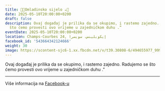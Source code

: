 ```yaml
---
title: 🍫🍪Omladinsko sijelo ☕️🍩
date: 2025-05-10T20:00:00+0200
draft: false
description: Ovaj događaj je prilika da se okupimo, i rastemo zajedno. Radujemo se
  što ćemo provesti ovo vrijeme u zajedničkom duhu .”
eventDate: 2025-05-10T20:00:00+0200
location: Champs-Courbes 24, ‏إيكوبلينس‏، ‏سويسرا‏
facebook_id: '543664342124666'
weight: 30
image: https://scontent-sjc6-1.xx.fbcdn.net/v/t39.30808-6/494655977_999846225609310_4487878895912218163_n.jpg?_nc_cat=107&ccb=1-7&_nc_sid=9e60e4&_nc_ohc=2oW3OoRDf_YQ7kNvwGZgfzG&_nc_oc=Adkh1pglrMEmXQ6YRfcNPDqkK9RuRrySQFr5vczG38x5HX5fwLtW2pib-DjZqxb5dqU&_nc_zt=23&_nc_ht=scontent-sjc6-1.xx&edm=ABTKTjYEAAAA&_nc_gid=ij-Ntx1DKG2o_fIEn_UvlQ&_nc_tpa=Q5bMBQH3SgiOF2Nuc9FECzPOANBs5pK-KmoGB_FKyAWrg1VJLOe3FGqInzesgB5ezAv8ByfgYTx2BGbdfQ&oh=00_Afd3E4RbTW9RyuQmFV1BD6NV6Djews1D9OVe-DII2zZFPA&oe=68FF6218
---
```


Ovaj događaj je prilika da se okupimo, i rastemo zajedno. Radujemo se što ćemo provesti ovo vrijeme u zajedničkom duhu .”

---

Više informacija na [Facebook-u](https://facebook.com/events/543664342124666)